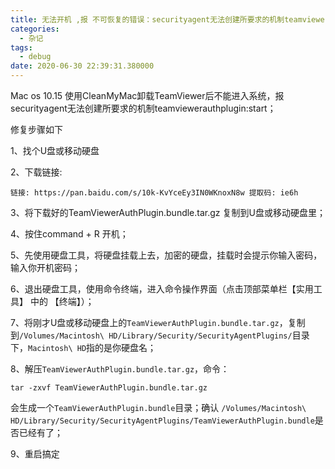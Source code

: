 ```yaml
---
title: 无法开机 ,报 不可恢复的错误：securityagent无法创建所要求的机制teamviewerauthplugin:start
categories:
  - 杂记
tags:
  - debug
date: 2020-06-30 22:39:31.380000
---
```

Mac os 10.15  使用CleanMyMac卸载TeamViewer后不能进入系统，报securityagent无法创建所要求的机制teamviewerauthplugin:start；

修复步骤如下

1、找个U盘或移动硬盘

2、下载链接:
	
	链接: https://pan.baidu.com/s/10k-KvYceEy3IN0WKnoxN8w 提取码: ie6h

3、将下载好的TeamViewerAuthPlugin.bundle.tar.gz 复制到U盘或移动硬盘里；

4、按住command + R 开机；

5、先使用硬盘工具，将硬盘挂载上去，加密的硬盘，挂载时会提示你输入密码，输入你开机密码；

6、退出硬盘工具，使用命令终端，进入命令操作界面（点击顶部菜单栏【实用工具】 中的 【终端】）；

7、将刚才U盘或移动硬盘上的`TeamViewerAuthPlugin.bundle.tar.gz`，复制到`/Volumes/Macintosh\ HD/Library/Security/SecurityAgentPlugins/`目录下，`Macintosh\ HD`指的是你硬盘名；

8、解压`TeamViewerAuthPlugin.bundle.tar.gz`，命令：

```
tar -zxvf TeamViewerAuthPlugin.bundle.tar.gz
```

会生成一个`TeamViewerAuthPlugin.bundle`目录；确认 
`/Volumes/Macintosh\ HD/Library/Security/SecurityAgentPlugins/TeamViewerAuthPlugin.bundle`是否已经有了；

9、重启搞定